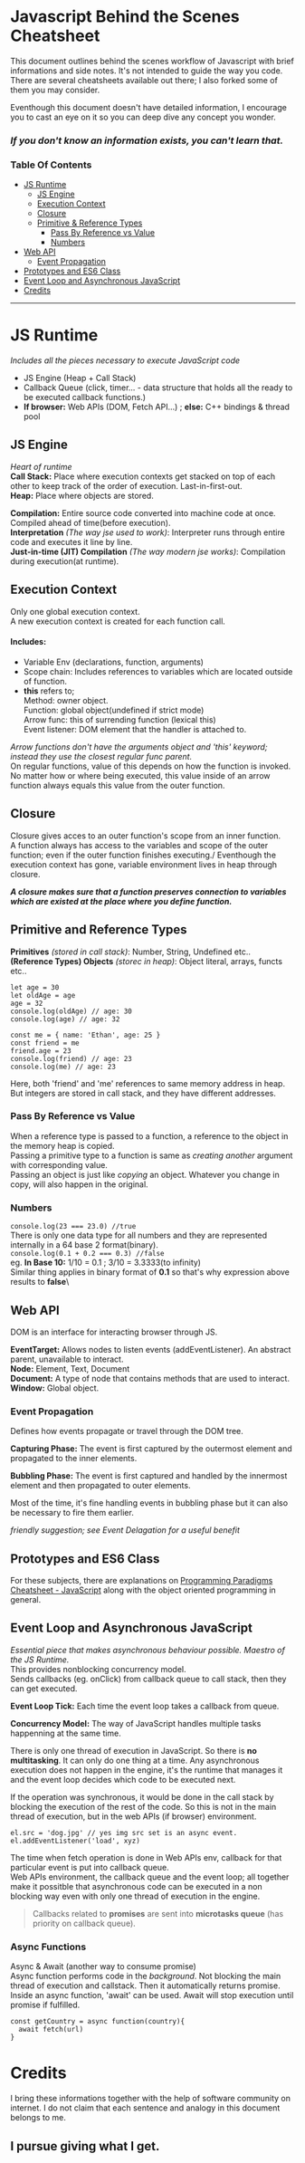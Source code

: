 # Javascript Behind the Scenes Cheatsheet

This document outlines behind the scenes workflow of Javascript with brief informations and side notes. It's not intended to guide the way you code. There are several cheatsheets available out there; I also forked some of them you may consider.

Eventhough this document doesn't have detailed information, I encourage you to cast an eye on it so you can deep dive any concept you wonder.

### _If you don't know an information exists, you can't learn that._

### **Table Of Contents**

- [JS Runtime](#js-runtime)
  - [JS Engine](#js-engine)
  - [Execution Context](#execution-context)
  - [Closure](#closure)
  - [Primitive & Reference Types](#primitive-and-reference-types)
    - [Pass By Reference vs Value](#pass-by-reference-vs-value)
    - [Numbers](#Numbers)
- [Web API](#web-api)
  - [Event Propagation](#event-propagation)
- [Prototypes and ES6 Class](#prototypes-and-es6-class)
- [Event Loop and Asynchronous JavaScript](#event-loop-and-asynchronous-javascript)
- [Credits](#credits)

---

# JS Runtime

_Includes all the pieces necessary to execute JavaScript code_

- JS Engine (Heap + Call Stack)
- Callback Queue (click, timer... - data structure that holds all the ready to be executed callback functions.)
- **If browser:** Web APIs (DOM, Fetch API...) ; **else:** C++ bindings & thread pool

## JS Engine

_Heart of runtime_\
**Call Stack:** Place where execution contexts get stacked on top of each other to keep track of the order of execution. Last-in-first-out.\
**Heap:** Place where objects are stored.

**Compilation:** Entire source code converted into machine code at once. Compiled ahead of time(before execution).\
**Interpretation** _(The way jse used to work)_: Interpreter runs through entire code and executes it line by line.\
**Just-in-time (JIT) Compilation** _(The way modern jse works)_: Compilation during execution(at runtime).

## Execution Context

Only one global execution context.\
A new execution context is created for each function call.

#### Includes:

- Variable Env (declarations, function, arguments)
- Scope chain: Includes references to variables which are located outside of function.
- **this** refers to;\
  Method: owner object.\
  Function: global object(undefined if strict mode)\
  Arrow func: this of surrending function (lexical this)\
  Event listener: DOM element that the handler is attached to.

_Arrow functions don't have the arguments object and 'this' keyword; instead they use the closest regular func parent._\
On regular functions, value of this depends on how the function is invoked.\
No matter how or where being executed, this value inside of an arrow function always equals this value from the outer function.

## Closure

Closure gives acces to an outer function's scope from an inner function.\
A function always has access to the variables and scope of the outer function; even if the outer function finishes executing./
Eventhough the execution context has gone, variable environment lives in heap through closure.

**_A closure makes sure that a function preserves connection to variables which are existed at the place where you define function._**

## Primitive and Reference Types

**Primitives** _(stored in call stack)_: Number, String, Undefined etc..\
**(Reference Types) Objects** _(storec in heap)_: Object literal, arrays, functs etc..

```
let age = 30
let oldAge = age
age = 32
console.log(oldAge) // age: 30
console.log(age) // age: 32
```

```
const me = { name: 'Ethan', age: 25 }
const friend = me
friend.age = 23
console.log(friend) // age: 23
console.log(me) // age: 23
```

Here, both 'friend' and 'me' references to same memory address in heap. But integers are stored in call stack, and they have different addresses.

### Pass By Reference vs Value

When a reference type is passed to a function, a reference to the object in the memory heap is copied. \
Passing a primitive type to a function is same as _creating another_ argument with corresponding value.\
Passing an object is just like _copying_ an object. Whatever you change in copy, will also happen in the original.

### Numbers

`console.log(23 === 23.0) //true`\
There is only one data type for all numbers and they are represented internally in a 64 base 2 format(binary).\
`console.log(0.1 + 0.2 === 0.3) //false`\
eg. **In Base 10:** 1/10 = 0.1 ; 3/10 = 3.3333(to infinity)\
Similar thing applies in binary format of **0.1** so that's why expression above results to **false**\

## Web API

DOM is an interface for interacting browser through JS.

**EventTarget:** Allows nodes to listen events (addEventListener). An abstract parent, unavailable to interact.\
**Node:** Element, Text, Document\
**Document:** A type of node that contains methods that are used to interact.\
**Window:** Global object.

### Event Propagation

Defines how events propagate or travel through the DOM tree.

**Capturing Phase:** The event is first captured by the outermost element and propagated to the inner elements.

**Bubbling Phase:** The event is first captured and handled by the innermost element and then propagated to outer elements.

Most of the time, it's fine handling events in bubbling phase but it can also be necessary to fire them earlier.

_friendly suggestion; see Event Delagation for a useful benefit_

## Prototypes and ES6 Class

For these subjects, there are explanations on [Programming Paradigms Cheatsheet - JavaScript](https://google.com) along with the object oriented programming in general.

## Event Loop and Asynchronous JavaScript

_Essential piece that makes asynchronous behaviour possible. Maestro of the JS Runtime._\
This provides nonblocking concurrency model.\
Sends callbacks (eg. onClick) from callback queue to call stack, then they can get executed.

**Event Loop Tick:** Each time the event loop takes a callback from queue.

**Concurrency Model:** The way of JavaScript handles multiple tasks happenning at the same time.

There is only one thread of execution in JavaScript. So there is **no multitasking**. It can only do one thing at a time. Any asynchronous execution does not happen in the engine, it's the runtime that manages it and the event loop decides which code to be executed next.

If the operation was synchronous, it would be done in the call stack by blocking the execution of the rest of the code. So this is not in the main thread of execution, but in the web APIs (if browser) environment.

```
el.src = 'dog.jpg' // yes img src set is an async event.
el.addEventListener('load', xyz)
```

The time when fetch operation is done in Web APIs env, callback for that particular event is put into callback queue.\
Web APIs environment, the callback queue and the event loop; all together make it possitble that asynchronous code can be executed in a non blocking way even with only one thread of execution in the engine.

> Callbacks related to **promises** are sent into **microtasks queue** (has priority on callback queue).

### Async Functions

Async & Await (another way to consume promise)\
Async function performs code in the _background_. Not blocking the main thread of execution and callstack. Then it automatically returns promise.\
Inside an async function, 'await' can be used. Await will stop execution until promise if fulfilled.

```
const getCountry = async function(country){
  await fetch(url)
}
```

# Credits

I bring these informations together with the help of software community on internet. I do not claim that each sentence and analogy in this document belongs to me.

## I pursue giving what I get.
